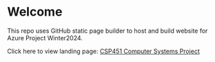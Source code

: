 # Welcome

This repo uses GitHub static page builder to host and build website for Azure Project Winter2024. 
<!--experiments with advanced GitHub-->

Click here to view landing page: [CSP451 Computer Systems Project](https://csp451.github.io/)

